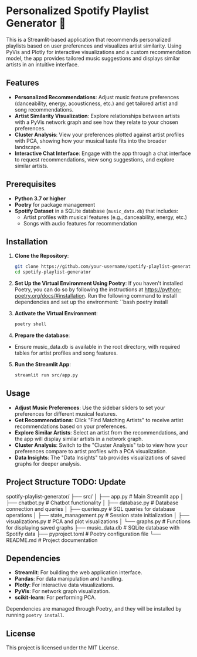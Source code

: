 # Personalized Spotify Playlist Generator 🎵

This is a Streamlit-based application that recommends personalized playlists based on user preferences and visualizes artist similarity. Using PyVis and Plotly for interactive visualizations and a custom recommendation model, the app provides tailored music suggestions and displays similar artists in an intuitive interface.

## Features
- **Personalized Recommendations**: Adjust music feature preferences (danceability, energy, acousticness, etc.) and get tailored artist and song recommendations.
- **Artist Similarity Visualization**: Explore relationships between artists with a PyVis network graph and see how they relate to your chosen preferences.
- **Cluster Analysis**: View your preferences plotted against artist profiles with PCA, showing how your musical taste fits into the broader landscape.
- **Interactive Chat Interface**: Engage with the app through a chat interface to request recommendations, view song suggestions, and explore similar artists.

## Prerequisites
- **Python 3.7 or higher**
- **Poetry** for package management
- **Spotify Dataset** in a SQLite database (`music_data.db`) that includes:
  - Artist profiles with musical features (e.g., danceability, energy, etc.)
  - Songs with audio features for recommendation

## Installation

1. **Clone the Repository**:
   ```bash
   git clone https://github.com/your-username/spotify-playlist-generator.git
   cd spotify-playlist-generator

2. **Set Up the Virtual Environment Using Poetry**:
    If you haven't installed Poetry, you can do so by following the instructions at https://python-poetry.org/docs/#installation.
    Run the following command to install dependencies and set up the environment:
    ``bash
    poetry install

3. **Activate the Virtual Environment**:
    ```bash
    poetry shell

4. **Prepare the database**:
- Ensure music_data.db is available in the root directory, with required tables for artist profiles and song features.

5. **Run the  Streamlit App**:
    ```bash
    streamlit run src/app.py

## Usage
- **Adjust Music Preferences**: Use the sidebar sliders to set your preferences for different musical features.
- **Get Recommendations**: Click "Find Matching Artists" to receive artist recommendations based on your preferences.
- **Explore Similar Artists**: Select an artist from the recommendations, and the app will display similar artists in a network graph.
- **Cluster Analysis**: Switch to the "Cluster Analysis" tab to view how your preferences compare to artist profiles with a PCA visualization.
- **Data Insights**: The "Data Insights" tab provides visualizations of saved graphs for deeper analysis.

## Project Structure TODO: Update
spotify-playlist-generator/
├── src/
│   ├── app.py                 # Main Streamlit app
│   ├── chatbot.py             # Chatbot functionality
│   ├── database.py            # Database connection and queries
│   ├── queries.py             # SQL queries for database operations
│   ├── state_management.py    # Session state initialization
│   ├── visualizations.py      # PCA and plot visualizations
│   └── graphs.py              # Functions for displaying saved graphs
├── music_data.db              # SQLite database with Spotify data
├── pyproject.toml             # Poetry configuration file
└── README.md                  # Project documentation

## Dependencies
- **Streamlit**: For building the web application interface.
- **Pandas**: For data manipulation and handling.
- **Plotly**: For interactive data visualizations.
- **PyVis**: For network graph visualization.
- **scikit-learn**: For performing PCA.

Dependencies are managed through Poetry, and they will be installed by running `poetry install`.

## License
This project is licensed under the MIT License.
